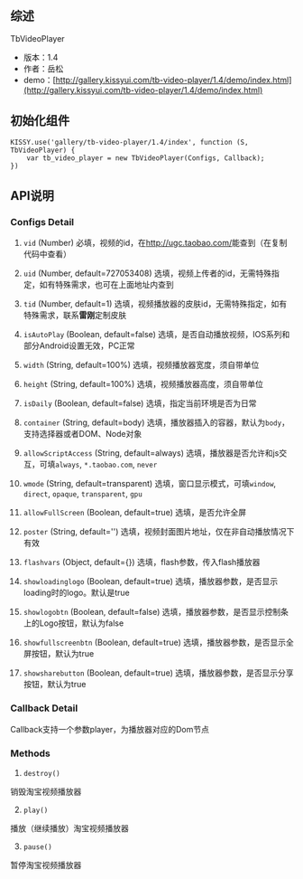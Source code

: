 ## 综述

TbVideoPlayer

* 版本：1.4
* 作者：岳松
* demo：[http://gallery.kissyui.com/tb-video-player/1.4/demo/index.html](http://gallery.kissyui.com/tb-video-player/1.4/demo/index.html)

## 初始化组件

    KISSY.use('gallery/tb-video-player/1.4/index', function (S, TbVideoPlayer) {
        var tb_video_player = new TbVideoPlayer(Configs, Callback);
    })

## API说明

### Configs Detail

1. `vid` (Number)
必填，视频的id，在<http://ugc.taobao.com/>能查到（在复制代码中查看）

2. `uid` (Number, default=727053408)
选填，视频上传者的id，无需特殊指定，如有特殊需求，也可在上面地址内查到

3. `tid` (Number, default=1)
选填，视频播放器的皮肤id，无需特殊指定，如有特殊需求，联系**雷刚**定制皮肤

4. `isAutoPlay` (Boolean, default=false)
选填，是否自动播放视频，IOS系列和部分Android设置无效，PC正常

5. `width` (String, default=100%)
选填，视频播放器宽度，须自带单位

6. `height` (String, default=100%)
选填，视频播放器高度，须自带单位

7. `isDaily` (Boolean, default=false)
选填，指定当前环境是否为日常

8. `container` (String, default=body)
选填，播放器插入的容器，默认为`body`，支持选择器或者DOM、Node对象

9. `allowScriptAccess` (String, default=always)
选填，播放器是否允许和js交互，可填`always`, `*.taobao.com`, `never`

10. `wmode` (String, default=transparent)
选填，窗口显示模式，可填`window`, `direct`, `opaque`, `transparent`, `gpu`

11. `allowFullScreen` (Boolean, default=true)
选填，是否允许全屏

12. `poster` (String, default='')
选填，视频封面图片地址，仅在非自动播放情况下有效

13. `flashvars` (Object, default={})
选填，flash参数，传入flash播放器

14. `showloadinglogo` (Boolean, default=true)
选填，播放器参数，是否显示loading时的logo。默认是true

15. `showlogobtn` (Boolean, default=false)
选填，播放器参数，是否显示控制条上的Logo按钮，默认为false

16. `showfullscreenbtn` (Boolean, default=true)
选填，播放器参数，是否显示全屏按钮，默认为true

17. `showsharebutton` (Boolean, default=true)
选填，播放器参数，是否显示分享按钮，默认为true

### Callback Detail

Callback支持一个参数player，为播放器对应的Dom节点

### Methods

1. `destroy()`

销毁淘宝视频播放器

2. `play()`

播放（继续播放）淘宝视频播放器

3. `pause()`

暂停淘宝视频播放器